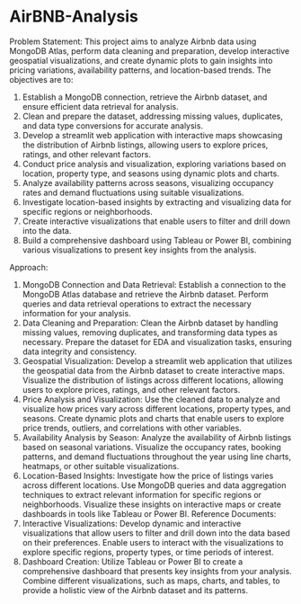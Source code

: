 # AirBNB-Analysis

Problem Statement: 
This project aims to analyze Airbnb data using MongoDB Atlas, perform data cleaning 
and preparation, develop interactive geospatial visualizations, and create dynamic 
plots to gain insights into pricing variations, availability patterns, and location-based 
trends. The objectives are to: 
1. Establish a MongoDB connection, retrieve the Airbnb dataset, and ensure 
efficient data retrieval for analysis. 
2. Clean and prepare the dataset, addressing missing values, duplicates, and 
data type conversions for accurate analysis. 
3. Develop a streamlit web application with interactive maps showcasing the 
distribution of Airbnb listings, allowing users to explore prices, ratings, and 
other relevant factors. 
4. Conduct price analysis and visualization, exploring variations based on 
location, property type, and seasons using dynamic plots and charts. 
5. Analyze availability patterns across seasons, visualizing occupancy rates and 
demand fluctuations using suitable visualizations. 
6. Investigate location-based insights by extracting and visualizing data for 
specific regions or neighborhoods. 
7. Create interactive visualizations that enable users to filter and drill down into 
the data. 
8. Build a comprehensive dashboard using Tableau or Power BI, combining 
various visualizations to present key insights from the analysis.

Approach:  

1. MongoDB Connection and Data Retrieval: Establish a connection to the 
MongoDB Atlas database and retrieve the Airbnb dataset. Perform queries and 
data retrieval operations to extract the necessary information for your analysis. 
2. Data Cleaning and Preparation: Clean the Airbnb dataset by handling 
missing values, removing duplicates, and transforming data types as 
necessary. Prepare the dataset for EDA and visualization tasks, ensuring data 
integrity and consistency. 
3. Geospatial Visualization: Develop a streamlit web application that utilizes  
the geospatial data from the Airbnb dataset to create interactive maps. 
Visualize the distribution of listings across different locations, allowing users to 
explore prices, ratings, and other relevant factors. 
4. Price Analysis and Visualization: Use the cleaned data to analyze and 
visualize how prices vary across different locations, property types, and 
seasons. Create dynamic plots and charts that enable users to explore price 
trends, outliers, and correlations with other variables. 
5. Availability Analysis by Season: Analyze the availability of Airbnb listings 
based on seasonal variations. Visualize the occupancy rates, booking patterns, 
and demand fluctuations throughout the year using line charts, heatmaps, or 
other suitable visualizations. 
6. Location-Based Insights: Investigate how the price of listings varies across 
different locations. Use MongoDB queries and data aggregation techniques to 
extract relevant information for specific regions or neighborhoods. Visualize 
these insights on interactive maps or create dashboards in tools like Tableau or 
Power BI. 
Reference Documents: 
7. Interactive Visualizations: Develop dynamic and interactive visualizations 
that allow users to filter and drill down into the data based on their preferences. 
Enable users to interact with the visualizations to explore specific regions, 
property types, or time periods of interest. 
8. Dashboard Creation: Utilize Tableau or Power BI to create a 
comprehensive dashboard that presents key insights from your analysis. 
Combine different visualizations, such as maps, charts, and tables, to provide a 
holistic view of the Airbnb dataset and its patterns.

